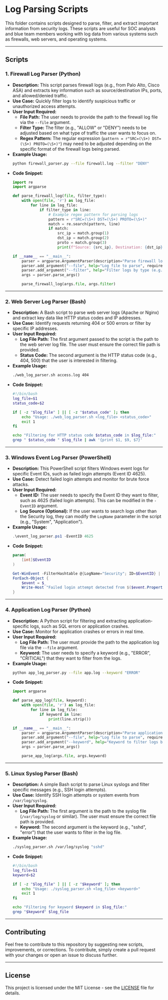 # Log Parsing Scripts

This folder contains scripts designed to parse, filter, and extract important information from security logs. These scripts are useful for SOC analysts and blue team members working with log data from various systems such as firewalls, web servers, and operating systems.

---

## Scripts

### 1. **Firewall Log Parser (Python)**
   - **Description:** This script parses firewall logs (e.g., from Palo Alto, Cisco ASA) and extracts key information such as source/destination IPs, ports, and allowed/denied traffic.
   - **Use Case:** Quickly filter logs to identify suspicious traffic or unauthorized access attempts.
   - **User Input Required:**
     - **File Path:** The user needs to provide the path to the firewall log file via the `--file` argument.
     - **Filter Type:** The filter (e.g., "ALLOW" or "DENY") needs to be adjusted based on what type of traffic the user wants to focus on.
     - **Regex Pattern:** The regular expression (`pattern = r"SRC=(\S+) DST=(\S+) PROTO=(\S+)"`) may need to be adjusted depending on the specific format of the firewall logs being parsed.
   - **Example Usage:**
     ```bash
     python firewall_parser.py --file firewall.log --filter "DENY"
     ```
   - **Code Snippet:**
     ```python
     import re
     import argparse

     def parse_firewall_log(file, filter_type):
         with open(file, 'r') as log_file:
             for line in log_file:
                 if filter_type in line:
                     # Example regex pattern for parsing logs
                     pattern = r"SRC=(\S+) DST=(\S+) PROTO=(\S+)"
                     match = re.search(pattern, line)
                     if match:
                         src_ip = match.group(1)
                         dst_ip = match.group(2)
                         proto = match.group(3)
                         print(f"Source: {src_ip}, Destination: {dst_ip}, Protocol: {proto}")

     if __name__ == "__main__":
         parser = argparse.ArgumentParser(description="Parse firewall logs.")
         parser.add_argument("--file", help="Log file to parse", required=True)
         parser.add_argument("--filter", help="Filter logs by type (e.g., ALLOW, DENY)", required=True)
         args = parser.parse_args()

         parse_firewall_log(args.file, args.filter)
     ```

---

### 2. **Web Server Log Parser (Bash)**
   - **Description:** A Bash script to parse web server logs (Apache or Nginx) and extract key data like HTTP status codes and IP addresses.
   - **Use Case:** Identify requests returning 404 or 500 errors or filter by specific IP addresses.
   - **User Input Required:**
     - **Log File Path:** The first argument passed to the script is the path to the web server log file. The user must ensure the correct file path is provided.
     - **Status Code:** The second argument is the HTTP status code (e.g., 404, 500) that the user is interested in filtering.
   - **Example Usage:**
     ```bash
     ./web_log_parser.sh access.log 404
     ```
   - **Code Snippet:**
     ```bash
     #!/bin/bash
     log_file=$1
     status_code=$2

     if [ -z "$log_file" ] || [ -z "$status_code" ]; then
         echo "Usage: ./web_log_parser.sh <log_file> <status_code>"
         exit 1
     fi

     echo "Filtering for HTTP status code $status_code in $log_file:"
     grep " $status_code " $log_file | awk '{print $1, $9, $7}'
     ```

---

### 3. **Windows Event Log Parser (PowerShell)**
   - **Description:** This PowerShell script filters Windows event logs for specific Event IDs, such as failed login attempts (Event ID 4625).
   - **Use Case:** Detect failed login attempts and monitor for brute force attacks.
   - **User Input Required:**
     - **Event ID:** The user needs to specify the Event ID they want to filter, such as 4625 (failed login attempts). This can be modified in the `-EventID` argument.
     - **Log Source (Optional):** If the user wants to search logs other than the Security log, they can modify the `LogName` parameter in the script (e.g., "System", "Application").
   - **Example Usage:**
     ```powershell
     .\event_log_parser.ps1 -EventID 4625
     ```
   - **Code Snippet:**
     ```powershell
     param(
         [int]$EventID
     )

     Get-WinEvent -FilterHashtable @{LogName="Security"; ID=$EventID} | 
     ForEach-Object {
         $event = $_
         Write-Host "Failed login attempt detected from $($event.Properties[5].Value) at $($event.TimeCreated)"
     }
     ```

---

### 4. **Application Log Parser (Python)**
   - **Description:** A Python script for filtering and extracting application-specific logs, such as SQL errors or application crashes.
   - **Use Case:** Monitor for application crashes or errors in real time.
   - **User Input Required:**
     - **Log File Path:** The user must provide the path to the application log file via the `--file` argument.
     - **Keyword:** The user needs to specify a keyword (e.g., "ERROR", "CRITICAL") that they want to filter from the logs.
   - **Example Usage:**
     ```bash
     python app_log_parser.py --file app.log --keyword "ERROR"
     ```
   - **Code Snippet:**
     ```python
     import argparse

     def parse_app_log(file, keyword):
         with open(file, 'r') as log_file:
             for line in log_file:
                 if keyword in line:
                     print(line.strip())

     if __name__ == "__main__":
         parser = argparse.ArgumentParser(description="Parse application logs.")
         parser.add_argument("--file", help="Log file to parse", required=True)
         parser.add_argument("--keyword", help="Keyword to filter logs by (e.g., ERROR)", required=True)
         args = parser.parse_args()

         parse_app_log(args.file, args.keyword)
     ```

---

### 5. **Linux Syslog Parser (Bash)**
   - **Description:** A simple Bash script to parse Linux syslogs and filter specific messages (e.g., SSH login attempts).
   - **Use Case:** Identify SSH login attempts or system events from `/var/log/syslog`.
   - **User Input Required:**
     - **Log File Path:** The first argument is the path to the syslog file (`/var/log/syslog` or similar). The user must ensure the correct file path is provided.
     - **Keyword:** The second argument is the keyword (e.g., "sshd", "error") that the user wants to filter in the log file.
   - **Example Usage:**
     ```bash
     ./syslog_parser.sh /var/log/syslog "sshd"
     ```
   - **Code Snippet:**
     ```bash
     #!/bin/bash
     log_file=$1
     keyword=$2

     if [ -z "$log_file" ] || [ -z "$keyword" ]; then
         echo "Usage: ./syslog_parser.sh <log_file> <keyword>"
         exit 1
     fi

     echo "Filtering for keyword $keyword in $log_file:"
     grep "$keyword" $log_file
     ```

---

## Contributing

Feel free to contribute to this repository by suggesting new scripts, improvements, or corrections. To contribute, simply create a pull request with your changes or open an issue to discuss further.

---

## License

This project is licensed under the MIT License - see the [LICENSE](LICENSE) file for details.
